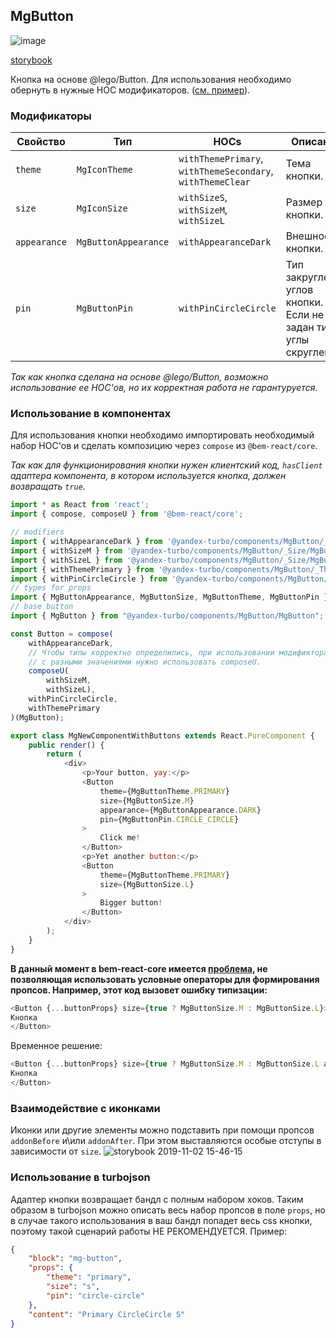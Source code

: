 ## MgButton

![image](https://media.github.yandex-team.ru/user/8702/files/412cfd80-dec2-11e9-984c-d02342223b82)

[storybook](https://turbo-docs.si.yandex-team.ru/story/dev/?path=/story/mediaguides-button--default)

Кнопка на основе @lego/Button. Для использования необходимо обернуть в нужные HOC модификаторов. ([см. пример](#Использование)).

### Модификаторы

| Свойство | Тип | HOCs | Описание |
| ------- | ------- | ----------- | ---------------------------------------- |
| `theme` | `MgIconTheme` | `withThemePrimary`, `withThemeSecondary`, `withThemeClear` | Тема кнопки. |
| `size` | `MgIconSize` | `withSizeS`, `withSizeM`, `withSizeL`  | Размер кнопки. |
| `appearance` | `MgButtonAppearance` | `withAppearanceDark` | Внешность кнопки. |
| `pin` | `MgButtonPin` | `withPinCircleCircle` | Тип закругления углов кнопки. Если не задан тип, углы скруглены.|

_Так как кнопка сделана на основе @lego/Button, возможно использование ее HOC'ов, но их корректная работа не
гарантуруется._

### Использование в компонентах
Для использования кнопки необходимо импортировать необходимый набор HOC'ов и сделать композицию через `compose`
из `@bem-react/core`.

_Так как для функционирования кнопки нужен клиентский код, `hasClient` адаптера компонента, в котором используется
кнопка, должен возвращать `true`._

```js
import * as React from 'react';
import { compose, composeU } from '@bem-react/core';

// modifiers
import { withAppearanceDark } from '@yandex-turbo/components/MgButton/_Appearance/MgButton_Appearance_Dark';
import { withSizeM } from '@yandex-turbo/components/MgButton/_Size/MgButton_Size_M';
import { withSizeL } from '@yandex-turbo/components/MgButton/_Size/MgButton_Size_L';
import { withThemePrimary } from '@yandex-turbo/components/MgButton/_Theme/MgButton_Theme_Primary';
import { withPinCircleCircle } from '@yandex-turbo/components/MgButton/_Pin/MgButton_Pin_CircleCircle';
// types for props
import { MgButtonAppearance, MgButtonSize, MgButtonTheme, MgButtonPin } from '@yandex-turbo/components/MgButton/MgButton.types';
// base button
import { MgButton } from "@yandex-turbo/components/MgButton/MgButton";

const Button = compose(
    withAppearanceDark,
    // Чтобы типы корректно определились, при использовании модификтора
    // с разными значениями нужно использовать composeU.
    composeU(
        withSizeM,
        withSizeL),
    withPinCircleCircle,
    withThemePrimary
)(MgButton);

export class MgNewComponentWithButtons extends React.PureComponent {
    public render() {
        return (
            <div>
                <p>Your button, yay:</p>
                <Button
                    theme={MgButtonTheme.PRIMARY}
                    size={MgButtonSize.M}
                    appearance={MgButtonAppearance.DARK}
                    pin={MgButtonPin.CIRCLE_CIRCLE}
                >
                    Click me!
                </Button>
                <p>Yet another button:</p>
                <Button
                    theme={MgButtonTheme.PRIMARY}
                    size={MgButtonSize.L}
                >
                    Bigger button!
                </Button>
            </div>
        );
    }
}
```

**В данный момент в bem-react-core имеется [проблема](https://github.com/bem/bem-react/issues/493), не позволяющая
использовать условные операторы для формирования пропсов. Например, этот код вызовет ошибку типизации:**
```js
<Button {...buttonProps} size={true ? MgButtonSize.M : MgButtonSize.L}>
Кнопка
</Button>
```

Временное решение:
```js
<Button {...buttonProps} size={true ? MgButtonSize.M : MgButtonSize.L as any}>
Кнопка
</Button>
```

### Взаимодействие с иконками
Иконки или другие элементы можно подставить при помощи пропсов `addonBefore` и\или `addonAfter`. При этом выставляются
особые отступы в зависимости от `size`.
![storybook 2019-11-02 15-46-15](https://media.github.yandex-team.ru/user/1369/files/f4252c80-fd87-11e9-898a-1447c3113564)

### Использование в turbojson
Адаптер кнопки возвращает бандл с полным набором хоков. Таким образом в turbojson можно описать весь набор пропсов в
поле `props`, но в случае такого использования в ваш бандл попадет весь css кнопки, поэтому такой сценарий работы НЕ
РЕКОМЕНДУЕТСЯ. Пример:
```json
{
    "block": "mg-button",
    "props": {
        "theme": "primary",
        "size": "s",
        "pin": "circle-circle"
    },
    "content": "Primary CircleCircle S"
}
```
